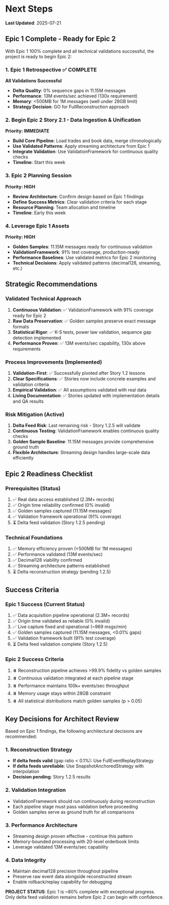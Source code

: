 # Next Steps

**Last Updated**: 2025-07-21

## Epic 1 Complete - Ready for Epic 2

With Epic 1 100% complete and all technical validations successful, the project is ready to begin Epic 2:

### 1. Epic 1 Retrospective ✅ COMPLETE
**All Validations Successful**
* **Delta Quality**: 0% sequence gaps in 11.15M messages
* **Performance**: 13M events/sec achieved (130x requirement)
* **Memory**: <500MB for 1M messages (well under 28GB limit)
* **Strategy Decision**: GO for FullReconstruction approach

### 2. Begin Epic 2 Story 2.1 - Data Ingestion & Unification
**Priority: IMMEDIATE**
* **Build Core Pipeline**: Load trades and book data, merge chronologically
* **Use Validated Patterns**: Apply streaming architecture from Epic 1
* **Integrate Validation**: Use ValidationFramework for continuous quality checks
* **Timeline**: Start this week

### 3. Epic 2 Planning Session
**Priority: HIGH**
* **Review Architecture**: Confirm design based on Epic 1 findings
* **Define Success Metrics**: Clear validation criteria for each stage
* **Resource Planning**: Team allocation and timeline
* **Timeline**: Early this week

### 4. Leverage Epic 1 Assets
**Priority: HIGH**
* **Golden Samples**: 11.15M messages ready for continuous validation
* **ValidationFramework**: 91% test coverage, production-ready
* **Performance Baselines**: Use validated metrics for Epic 2 monitoring
* **Technical Decisions**: Apply validated patterns (decimal128, streaming, etc.)

## Strategic Recommendations

### Validated Technical Approach
1. **Continuous Validation**: ✅ ValidationFramework with 91% coverage ready for Epic 2
2. **Raw Data Preservation**: ✅ Golden samples preserve exact message formats
3. **Statistical Rigor**: ✅ K-S tests, power law validation, sequence gap detection implemented
4. **Performance Proven**: ✅ 13M events/sec capability, 130x above requirements

### Process Improvements (Implemented)
1. **Validation-First**: ✅ Successfully pivoted after Story 1.2 lessons
2. **Clear Specifications**: ✅ Stories now include concrete examples and validation criteria
3. **Empirical Validation**: ✅ All assumptions validated with real data
4. **Living Documentation**: ✅ Stories updated with implementation details and QA results

### Risk Mitigation (Active)
1. **Delta Feed Risk**: Last remaining risk - Story 1.2.5 will validate
2. **Continuous Testing**: ValidationFramework enables continuous quality checks
3. **Golden Sample Baseline**: 11.15M messages provide comprehensive ground truth
4. **Flexible Architecture**: Streaming design handles large-scale data efficiently

## Epic 2 Readiness Checklist

### Prerequisites (Status)
1. ✅ Real data access established (2.3M+ records)
2. ✅ Origin time reliability confirmed (0% invalid)
3. ✅ Golden samples captured (11.15M messages)
4. ✅ Validation framework operational (91% coverage)
5. ⏳ Delta feed validation (Story 1.2.5 pending)

### Technical Foundations
1. ✅ Memory efficiency proven (<500MB for 1M messages)
2. ✅ Performance validated (13M events/sec)
3. ✅ Decimal128 viability confirmed
4. ✅ Streaming architecture patterns established
5. ⏳ Delta reconstruction strategy (pending 1.2.5)

## Success Criteria

### Epic 1 Success (Current Status)
1. ✅ Data acquisition pipeline operational (2.3M+ records)
2. ✅ Origin time validated as reliable (0% invalid)
3. ✅ Live capture fixed and operational (~969 msgs/min)
4. ✅ Golden samples captured (11.15M messages, <0.01% gaps)
5. ✅ Validation framework built (91% test coverage)
6. ⏳ Delta feed validation complete (Story 1.2.5)

### Epic 2 Success Criteria
1. ⏸️ Reconstruction pipeline achieves >99.9% fidelity vs golden samples
2. ⏸️ Continuous validation integrated at each pipeline stage
3. ⏸️ Performance maintains 100k+ events/sec throughput
4. ⏸️ Memory usage stays within 28GB constraint
5. ⏸️ All statistical distributions match golden samples (p > 0.05)

## Key Decisions for Architect Review

Based on Epic 1 findings, the following architectural decisions are recommended:

### 1. Reconstruction Strategy
- **If delta feeds valid** (gap ratio < 0.1%): Use FullEventReplayStrategy
- **If delta feeds unreliable**: Use SnapshotAnchoredStrategy with interpolation
- **Decision pending**: Story 1.2.5 results

### 2. Validation Integration
- ValidationFramework should run continuously during reconstruction
- Each pipeline stage must pass validation before proceeding
- Golden samples serve as ground truth for all comparisons

### 3. Performance Architecture
- Streaming design proven effective - continue this pattern
- Memory-bounded processing with 20-level orderbook limits
- Leverage validated 13M events/sec capability

### 4. Data Integrity
- Maintain decimal128 precision throughout pipeline
- Preserve raw event data alongside reconstructed stream
- Enable rollback/replay capability for debugging

**PROJECT STATUS**: Epic 1 is ~80% complete with exceptional progress. Only delta feed validation remains before Epic 2 can begin with confidence.
